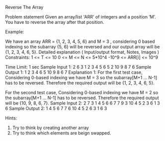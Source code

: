  Reverse The Array

Problem statement
Given an array/list 'ARR' of integers and a position ‘M’. You have to reverse the array after that position.

Example:

We have an array ARR = {1, 2, 3, 4, 5, 6} and M = 3 , considering 0 
based indexing so the subarray {5, 6} will be reversed and our 
output array will be {1, 2, 3, 4, 6, 5}.
Detailed explanation ( Input/output format, Notes, Images )
Constraints:
1 <= T <= 10
0 <= M <= N <= 5*10^4
-10^9 <= ARR[i] <= 10^9

Time Limit: 1 sec
Sample Input 1:
2
6 3
1 2 3 4 5 6
5 2
10 9 8 7 6
Sample Output 1:
1 2 3 4 6 5
10 9 8 6 7
Explanation 1:
For the first test case, 
Considering 0-based indexing we have M = 3 so the 
subarray[M+1 … N-1] has to be reversed.
Therefore the required output will be {1, 2, 3, 4, 6, 5}.

For the second test case, 
Considering 0-based indexing we have M = 2 so the 
subarray[M+1 … N-1] has to be reversed.
Therefore the required output will be {10, 9, 8, 6, 7}.
Sample Input 2:
2
7 3
1 4 5 6 6 7 7 
9 3
10 4 5 2 3 6 1 3 6
Sample Output 2:
 1 4 5 6 7 7 6
 10 4 5 2 6 3 1 6 3 


Hints:
1. Try to think by creating another array
2. Try to think which elements are beign swapped.
